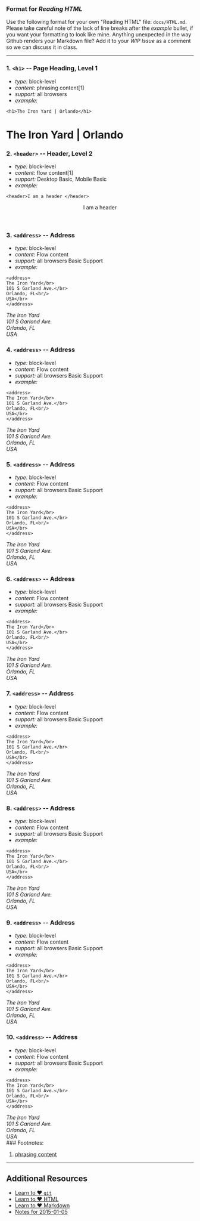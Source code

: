 
### Format for _Reading HTML_

Use the following format for your own "Reading HTML" file: `docs/HTML.md`. Please take careful note of the lack of line breaks after the _example_ bullet, if you want your formatting to look like mine. Anything unexpected in the way Github renders your Markdown file? Add it to your _WIP Issue_ as a comment so we can discuss it in class.

----
### 1. `<h1>` -- Page Heading, Level 1

* *type:* block-level
* *content:* phrasing content[1]
* *support:* all browsers
* *example:*
```
<h1>The Iron Yard | Orlando</h1>
```
<h1>The Iron Yard | Orlando</h1>


### 2. `<header>` -- Header, Level 2

* *type:* block-level
* *content:* flow content[1]
* *support:* Desktop Basic, Mobile Basic
* *example:*
```
<header>I am a header </header>
```
<header>I am a header </header>

### 3. `<address>` -- Address

* *type:* block-level
* *content:* Flow content
* *support:* all browsers Basic Support
* *example:*
```
<address>
The Iron Yard</br>
101 S Garland Ave.</br>
Orlando, FL<br/>
USA</br>
</address>
```
<address>
The Iron Yard</br>
101 S Garland Ave.</br>
Orlando, FL<br/>
USA</br>
</address>

### 4. `<address>` -- Address

* *type:* block-level
* *content:* Flow content
* *support:* all browsers Basic Support
* *example:*
```
<address>
The Iron Yard</br>
101 S Garland Ave.</br>
Orlando, FL<br/>
USA</br>
</address>
```
<address>
The Iron Yard</br>
101 S Garland Ave.</br>
Orlando, FL<br/>
USA</br>
</address>

### 5. `<address>` -- Address

* *type:* block-level
* *content:* Flow content
* *support:* all browsers Basic Support
* *example:*
```
<address>
The Iron Yard</br>
101 S Garland Ave.</br>
Orlando, FL<br/>
USA</br>
</address>
```
<address>
The Iron Yard</br>
101 S Garland Ave.</br>
Orlando, FL<br/>
USA</br>
</address>

### 6. `<address>` -- Address

* *type:* block-level
* *content:* Flow content
* *support:* all browsers Basic Support
* *example:*
```
<address>
The Iron Yard</br>
101 S Garland Ave.</br>
Orlando, FL<br/>
USA</br>
</address>
```
<address>
The Iron Yard</br>
101 S Garland Ave.</br>
Orlando, FL<br/>
USA</br>
</address>

### 7. `<address>` -- Address

* *type:* block-level
* *content:* Flow content
* *support:* all browsers Basic Support
* *example:*
```
<address>
The Iron Yard</br>
101 S Garland Ave.</br>
Orlando, FL<br/>
USA</br>
</address>
```
<address>
The Iron Yard</br>
101 S Garland Ave.</br>
Orlando, FL<br/>
USA</br>
</address>

### 8. `<address>` -- Address

* *type:* block-level
* *content:* Flow content
* *support:* all browsers Basic Support
* *example:*
```
<address>
The Iron Yard</br>
101 S Garland Ave.</br>
Orlando, FL<br/>
USA</br>
</address>
```
<address>
The Iron Yard</br>
101 S Garland Ave.</br>
Orlando, FL<br/>
USA</br>
</address>

### 9. `<address>` -- Address

* *type:* block-level
* *content:* Flow content
* *support:* all browsers Basic Support
* *example:*
```
<address>
The Iron Yard</br>
101 S Garland Ave.</br>
Orlando, FL<br/>
USA</br>
</address>
```
<address>
The Iron Yard</br>
101 S Garland Ave.</br>
Orlando, FL<br/>
USA</br>
</address>

### 10. `<address>` -- Address

* *type:* block-level
* *content:* Flow content
* *support:* all browsers Basic Support
* *example:*
```
<address>
The Iron Yard</br>
101 S Garland Ave.</br>
Orlando, FL<br/>
USA</br>
</address>
```
<address>
The Iron Yard</br>
101 S Garland Ave.</br>
Orlando, FL<br/>
USA</br>
</address>
### Footnotes:

1. [phrasing content](https://developer.mozilla.org/en-US/docs/Web/Guide/HTML/Content_categories#Phrasing_content)

----

## Additional Resources

* [Learn to :heart: `git`](http://j.mp/1GX4FFD)
* [Learn to :heart: HTML](http://j.mp/1rRr6dK)
* [Learn to :heart: Markdown](http://j.mp/1rRsxZu)
* [Notes for 2015-01-05](../Notes/2015-01-05.md)
